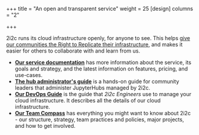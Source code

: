 +++
title = "An open and transparent service"
weight = 25
[design]
  columns = "2"

+++

2i2c runs its cloud infrastructure openly, for anyone to see.
This helps [give our communities the Right to Replicate their infrastructure](/right-to-replicate), and makes it easier for others to collaborate with and learn from us.

- [**Our service documentation**](https://docs.2i2c.org/en/latest/about/index.html) has more information about the service, its goals and strategy, and the latest information on features, pricing, and use-cases.
- [**The hub administrator's guide**](https://docs.2i2c.org/en/latest/admin/index.html) is a hands-on guide for community leaders that administer JupyterHubs managed by 2i2c.
- [**Our DevOps Guide**](https://pilot-hubs.2i2c.org/) is the guide that _2i2c Engineers_ use to manage your cloud infrastructure. It describes all the details of our cloud infrastructure.
- [**Our Team Compass**](https://team-compass.2i2c.org/) has everything you might want to know about 2i2c - our structure, strategy, team practices and policies, major projects, and how to get involved.
